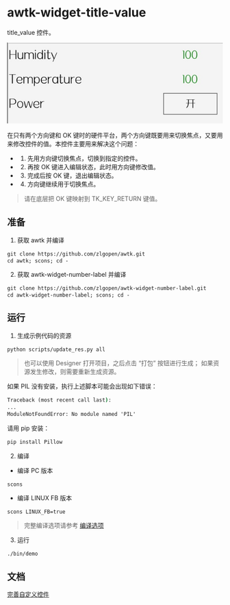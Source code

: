 # awtk-widget-title-value

title_value 控件。

![](docs/images/ui.jpg)

在只有两个方向键和 OK 键时的硬件平台，两个方向键既要用来切换焦点，又要用来修改控件的值。本控件主要用来解决这个问题：

* 1. 先用方向键切换焦点，切换到指定的控件。
* 2. 再按 OK 键进入编辑状态，此时用方向键修改值。
* 3. 完成后按 OK 键，退出编辑状态。
* 4. 方向键继续用于切换焦点。

> 请在底层把 OK 键映射到 TK_KEY_RETURN 键值。

## 准备

1. 获取 awtk 并编译

```
git clone https://github.com/zlgopen/awtk.git
cd awtk; scons; cd -
```

2. 获取 awtk-widget-number-label 并编译

```
git clone https://github.com/zlgopen/awtk-widget-number-label.git
cd awtk-widget-number-label; scons; cd -
```

## 运行

1. 生成示例代码的资源

```
python scripts/update_res.py all
```
> 也可以使用 Designer 打开项目，之后点击 “打包” 按钮进行生成；
> 如果资源发生修改，则需要重新生成资源。

如果 PIL 没有安装，执行上述脚本可能会出现如下错误：
```cmd
Traceback (most recent call last):
...
ModuleNotFoundError: No module named 'PIL'
```
请用 pip 安装：
```cmd
pip install Pillow
```

2. 编译

* 编译 PC 版本

```
scons
```

* 编译 LINUX FB 版本

```
scons LINUX_FB=true
```

> 完整编译选项请参考 [编译选项](https://github.com/zlgopen/awtk-widget-generator/blob/master/docs/build_options.md)

3. 运行

```
./bin/demo
```

## 文档

[完善自定义控件](https://github.com/zlgopen/awtk-widget-generator/blob/master/docs/improve_generated_widget.md)
